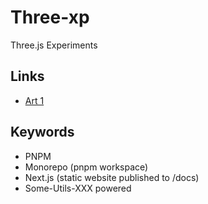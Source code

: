 # Three-xp
Three.js Experiments

## Links
- [Art 1](https://jniac.github.io/three-xp/e/art-1)

## Keywords
- PNPM
- Monorepo (pnpm workspace)
- Next.js (static website published to /docs)
- Some-Utils-XXX powered
